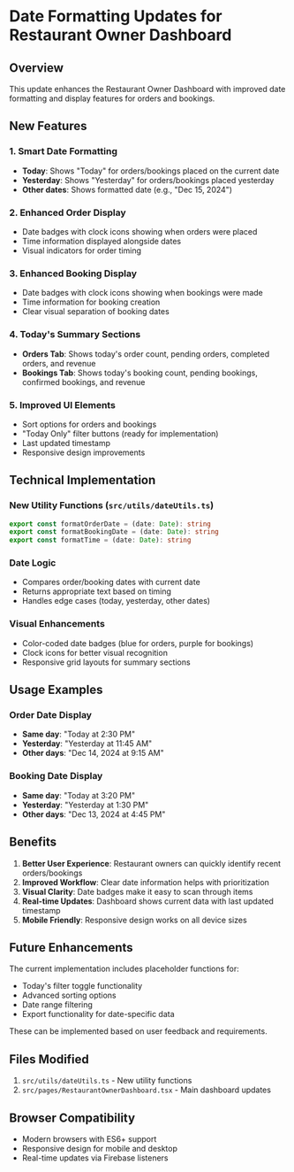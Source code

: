 # Date Formatting Updates for Restaurant Owner Dashboard

## Overview
This update enhances the Restaurant Owner Dashboard with improved date formatting and display features for orders and bookings.

## New Features

### 1. Smart Date Formatting
- **Today**: Shows "Today" for orders/bookings placed on the current date
- **Yesterday**: Shows "Yesterday" for orders/bookings placed yesterday
- **Other dates**: Shows formatted date (e.g., "Dec 15, 2024")

### 2. Enhanced Order Display
- Date badges with clock icons showing when orders were placed
- Time information displayed alongside dates
- Visual indicators for order timing

### 3. Enhanced Booking Display
- Date badges with clock icons showing when bookings were made
- Time information for booking creation
- Clear visual separation of booking dates

### 4. Today's Summary Sections
- **Orders Tab**: Shows today's order count, pending orders, completed orders, and revenue
- **Bookings Tab**: Shows today's booking count, pending bookings, confirmed bookings, and revenue

### 5. Improved UI Elements
- Sort options for orders and bookings
- "Today Only" filter buttons (ready for implementation)
- Last updated timestamp
- Responsive design improvements

## Technical Implementation

### New Utility Functions (`src/utils/dateUtils.ts`)
```typescript
export const formatOrderDate = (date: Date): string
export const formatBookingDate = (date: Date): string
export const formatTime = (date: Date): string
```

### Date Logic
- Compares order/booking dates with current date
- Returns appropriate text based on timing
- Handles edge cases (today, yesterday, other dates)

### Visual Enhancements
- Color-coded date badges (blue for orders, purple for bookings)
- Clock icons for better visual recognition
- Responsive grid layouts for summary sections

## Usage Examples

### Order Date Display
- **Same day**: "Today at 2:30 PM"
- **Yesterday**: "Yesterday at 11:45 AM"
- **Other days**: "Dec 14, 2024 at 9:15 AM"

### Booking Date Display
- **Same day**: "Today at 3:20 PM"
- **Yesterday**: "Yesterday at 1:30 PM"
- **Other days**: "Dec 13, 2024 at 4:45 PM"

## Benefits

1. **Better User Experience**: Restaurant owners can quickly identify recent orders/bookings
2. **Improved Workflow**: Clear date information helps with prioritization
3. **Visual Clarity**: Date badges make it easy to scan through items
4. **Real-time Updates**: Dashboard shows current data with last updated timestamp
5. **Mobile Friendly**: Responsive design works on all device sizes

## Future Enhancements

The current implementation includes placeholder functions for:
- Today's filter toggle functionality
- Advanced sorting options
- Date range filtering
- Export functionality for date-specific data

These can be implemented based on user feedback and requirements.

## Files Modified

1. `src/utils/dateUtils.ts` - New utility functions
2. `src/pages/RestaurantOwnerDashboard.tsx` - Main dashboard updates

## Browser Compatibility

- Modern browsers with ES6+ support
- Responsive design for mobile and desktop
- Real-time updates via Firebase listeners
